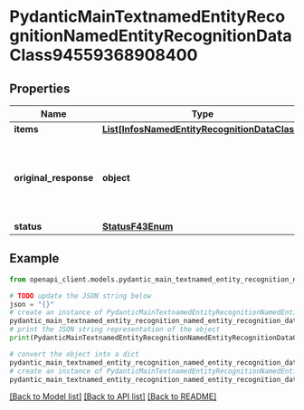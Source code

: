 # PydanticMainTextnamedEntityRecognitionNamedEntityRecognitionDataClass94559368908400


## Properties

Name | Type | Description | Notes
------------ | ------------- | ------------- | -------------
**items** | [**List[InfosNamedEntityRecognitionDataClass]**](InfosNamedEntityRecognitionDataClass.md) |  | [optional] 
**original_response** | **object** | original response sent by the provider, hidden by default, show it by passing the &#x60;show_original_response&#x60; field to &#x60;true&#x60; in your request | [optional] 
**status** | [**StatusF43Enum**](StatusF43Enum.md) |  | 

## Example

```python
from openapi_client.models.pydantic_main_textnamed_entity_recognition_named_entity_recognition_data_class94559368908400 import PydanticMainTextnamedEntityRecognitionNamedEntityRecognitionDataClass94559368908400

# TODO update the JSON string below
json = "{}"
# create an instance of PydanticMainTextnamedEntityRecognitionNamedEntityRecognitionDataClass94559368908400 from a JSON string
pydantic_main_textnamed_entity_recognition_named_entity_recognition_data_class94559368908400_instance = PydanticMainTextnamedEntityRecognitionNamedEntityRecognitionDataClass94559368908400.from_json(json)
# print the JSON string representation of the object
print(PydanticMainTextnamedEntityRecognitionNamedEntityRecognitionDataClass94559368908400.to_json())

# convert the object into a dict
pydantic_main_textnamed_entity_recognition_named_entity_recognition_data_class94559368908400_dict = pydantic_main_textnamed_entity_recognition_named_entity_recognition_data_class94559368908400_instance.to_dict()
# create an instance of PydanticMainTextnamedEntityRecognitionNamedEntityRecognitionDataClass94559368908400 from a dict
pydantic_main_textnamed_entity_recognition_named_entity_recognition_data_class94559368908400_form_dict = pydantic_main_textnamed_entity_recognition_named_entity_recognition_data_class94559368908400.from_dict(pydantic_main_textnamed_entity_recognition_named_entity_recognition_data_class94559368908400_dict)
```
[[Back to Model list]](../README.md#documentation-for-models) [[Back to API list]](../README.md#documentation-for-api-endpoints) [[Back to README]](../README.md)


